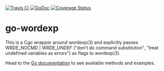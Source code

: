 [![Travis CI](https://travis-ci.org/frobware/go-wordexp.svg?branch=master)](https://travis-ci.org/frobware/go-wordexp)
[![GoDoc](https://img.shields.io/badge/godoc-reference-blue.svg?style=flat-square)](https://godoc.org/github.com/frobware/go-wordexp)
[![Coverage Status](http://codecov.io/github/frobware/go-wordexp/coverage.svg?branch=master)](http://codecov.io/github/frobware/go-wordexp?branch=master)

# go-wordexp

This is a Cgo wrapper around wordexp(3) and explicitly passes
WRDE_NOCMD | WRDE_UNDEF ("don't do command substitution", "treat
undefined variables as errors") as flags to wordexp(3).

Head to the [Go documentation](https://godoc.org/github.com/frobware/go-wordexp) to see available methods and examples.
